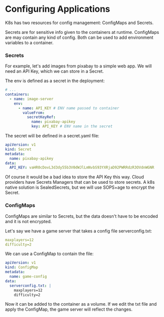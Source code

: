 # Configuring Applications

K8s has two resources for config management: ConfigMaps and Secrets.

Secrets are for sensitive info given to the containers at runtime. ConfigMaps are may contain any kind of config. Both can be used to add environment variables to a container.

### Secrets

For example, let's add images from pixabay to a simple web app. We will need an API Key, which we can store in a Secret.

The env is defined as a secret in the deployment:

```yaml
# ...
containers:
  - name: image-server
    env:
      - name: API_KEY # ENV name passed to container
        valueFrom:
          secretKeyRef:
            name: pixabay-apikey
            key: API_KEY # ENV name in the secret
```

The secret will be defined in a secret.yaml file:

```yaml
apiVersion: v1
kind: Secret
metadata:
  name: pixabay-apikey
data:
  API_KEY: vaHR0cDovL3d3dy55b3V0dWJlLmNvbS93YXRjaD92PWRRdzR3OVdnWGNR
```

Of course it would be a bad idea to store the API Key this way. Cloud providers have Secrets Managers that can be used to store secrets. A k8s native solution is SealedSecrets, but we will use SOPS+age to encrypt the Secret.

### ConfigMaps

ConfigMaps are similar to Secrets, but the data doesn't have to be encoded and it is not encrypted.

Let's say we have a game server that takes a config file serverconfig.txt:

```yaml
maxplayers=12
difficulty=2
```

We can use a ConfigMap to contain the file:

```yaml
apiVersion: v1
kind: ConfigMap
metadata:
  name: game-config
data:
  serverconfig.txt: |
    maxplayers=12
    difficulty=2
```

Now it can be added to the container as a volume. If we edit the txt file and apply the ConfigMap, the game server will reflect the changes.
